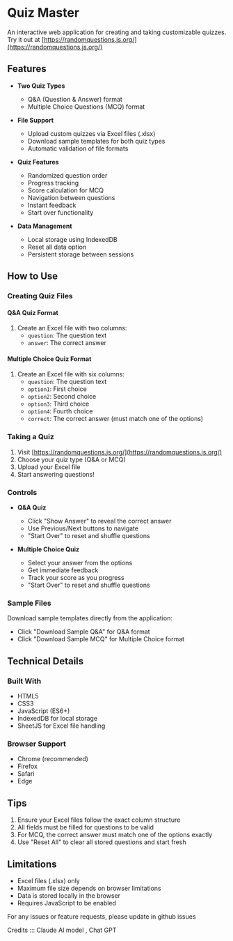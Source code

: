 # Quiz Master

An interactive web application for creating and taking customizable quizzes. Try it out at [https://randomquestions.js.org/](https://randomquestions.js.org/)

## Features

- **Two Quiz Types**
  - Q&A (Question & Answer) format
  - Multiple Choice Questions (MCQ) format

- **File Support**
  - Upload custom quizzes via Excel files (.xlsx)
  - Download sample templates for both quiz types
  - Automatic validation of file formats

- **Quiz Features**
  - Randomized question order
  - Progress tracking
  - Score calculation for MCQ
  - Navigation between questions
  - Instant feedback
  - Start over functionality

- **Data Management**
  - Local storage using IndexedDB
  - Reset all data option
  - Persistent storage between sessions

## How to Use

### Creating Quiz Files

#### Q&A Quiz Format
1. Create an Excel file with two columns:
   - `question`: The question text
   - `answer`: The correct answer

#### Multiple Choice Quiz Format
1. Create an Excel file with six columns:
   - `question`: The question text
   - `option1`: First choice
   - `option2`: Second choice
   - `option3`: Third choice
   - `option4`: Fourth choice
   - `correct`: The correct answer (must match one of the options)

### Taking a Quiz

1. Visit [https://randomquestions.js.org/](https://randomquestions.js.org/)
2. Choose your quiz type (Q&A or MCQ)
3. Upload your Excel file
4. Start answering questions!

### Controls

- **Q&A Quiz**
  - Click "Show Answer" to reveal the correct answer
  - Use Previous/Next buttons to navigate
  - "Start Over" to reset and shuffle questions

- **Multiple Choice Quiz**
  - Select your answer from the options
  - Get immediate feedback
  - Track your score as you progress
  - "Start Over" to reset and shuffle questions

### Sample Files
Download sample templates directly from the application:
- Click "Download Sample Q&A" for Q&A format
- Click "Download Sample MCQ" for Multiple Choice format

## Technical Details

### Built With
- HTML5
- CSS3
- JavaScript (ES6+)
- IndexedDB for local storage
- SheetJS for Excel file handling

### Browser Support
- Chrome (recommended)
- Firefox
- Safari
- Edge

## Tips
1. Ensure your Excel files follow the exact column structure
2. All fields must be filled for questions to be valid
3. For MCQ, the correct answer must match one of the options exactly
4. Use "Reset All" to clear all stored questions and start fresh

## Limitations
- Excel files (.xlsx) only
- Maximum file size depends on browser limitations
- Data is stored locally in the browser
- Requires JavaScript to be enabled

For any issues or feature requests, please update in github issues 

Credits ::: Claude AI model , Chat GPT
